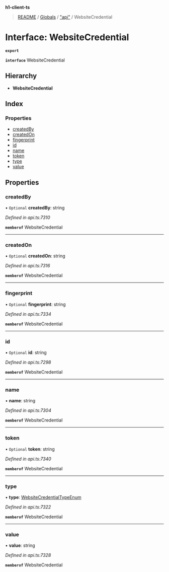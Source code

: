 **h1-client-ts**

> [README](../README.md) / [Globals](../globals.md) / ["api"](../modules/_api_.md) / WebsiteCredential

# Interface: WebsiteCredential

**`export`** 

**`interface`** WebsiteCredential

## Hierarchy

* **WebsiteCredential**

## Index

### Properties

* [createdBy](_api_.websitecredential.md#createdby)
* [createdOn](_api_.websitecredential.md#createdon)
* [fingerprint](_api_.websitecredential.md#fingerprint)
* [id](_api_.websitecredential.md#id)
* [name](_api_.websitecredential.md#name)
* [token](_api_.websitecredential.md#token)
* [type](_api_.websitecredential.md#type)
* [value](_api_.websitecredential.md#value)

## Properties

### createdBy

• `Optional` **createdBy**: string

*Defined in api.ts:7310*

**`memberof`** WebsiteCredential

___

### createdOn

• `Optional` **createdOn**: string

*Defined in api.ts:7316*

**`memberof`** WebsiteCredential

___

### fingerprint

• `Optional` **fingerprint**: string

*Defined in api.ts:7334*

**`memberof`** WebsiteCredential

___

### id

• `Optional` **id**: string

*Defined in api.ts:7298*

**`memberof`** WebsiteCredential

___

### name

•  **name**: string

*Defined in api.ts:7304*

**`memberof`** WebsiteCredential

___

### token

• `Optional` **token**: string

*Defined in api.ts:7340*

**`memberof`** WebsiteCredential

___

### type

•  **type**: [WebsiteCredentialTypeEnum](../enums/_api_.websitecredentialtypeenum.md)

*Defined in api.ts:7322*

**`memberof`** WebsiteCredential

___

### value

•  **value**: string

*Defined in api.ts:7328*

**`memberof`** WebsiteCredential
